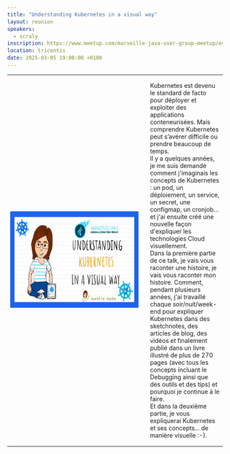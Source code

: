 ```yaml
---
title: "Understanding Kubernetes in a visual way"
layout: reunion
speakers:
  - scraly
inscription: https://www.meetup.com/marseille-java-user-group-meetup/events/306140214
location: tricentis
date: 2025-03-05 19:00:00 +0100
---
```

<table>
<tr><td style="height:225px; width:300px; padding-right:20px"><img height="225" width="300" src="/static/assets/images/understanding_k8s.jpeg" alt="Aurelie understanding k8s" /></td>
<td><p>
Kubernetes est devenu le standard de facto pour déployer et exploiter des applications conteneurisées. Mais comprendre Kubernetes peut s’avérer difficile ou prendre beaucoup de temps.
<br>
Il y a quelques années, je me suis demandé comment j'imaginais les concepts de Kubernetes : un pod, un déploiement, un service, un secret, une configmap, un cronjob… et j'ai ensuite créé une nouvelle façon d'expliquer les technologies Cloud visuellement.
<br>
Dans la première partie de ce talk, je vais vous raconter une histoire, je vais vous raconter mon histoire. Comment, pendant plusieurs années, j'ai travaillé chaque soir/nuit/week-end pour expliquer Kubernetes dans des sketchnotes, des articles de blog, des vidéos et finalement publié dans un livre illustré de plus de 270 pages (avec tous les concepts incluant le Debugging ainsi que des outils et des tips) et pourquoi je continue à le faire.
<br>
Et dans la deuxième partie, je vous expliquerai Kubernetes et ses concepts... de manière visuelle :-).</p></td></tr>
</table>